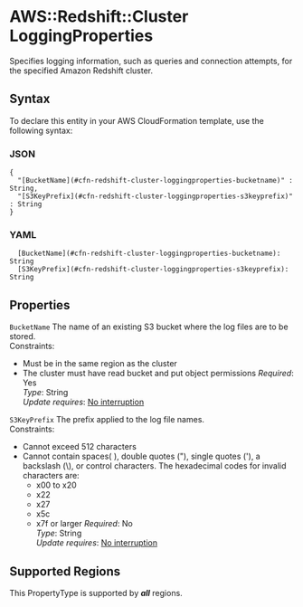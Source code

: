 # AWS::Redshift::Cluster LoggingProperties<a name="aws-properties-redshift-cluster-loggingproperties"></a>

Specifies logging information, such as queries and connection attempts, for the specified Amazon Redshift cluster\.

## Syntax<a name="aws-properties-redshift-cluster-loggingproperties-syntax"></a>

To declare this entity in your AWS CloudFormation template, use the following syntax:

### JSON<a name="aws-properties-redshift-cluster-loggingproperties-syntax.json"></a>

```
{
  "[BucketName](#cfn-redshift-cluster-loggingproperties-bucketname)" : String,
  "[S3KeyPrefix](#cfn-redshift-cluster-loggingproperties-s3keyprefix)" : String
}
```

### YAML<a name="aws-properties-redshift-cluster-loggingproperties-syntax.yaml"></a>

```
  [BucketName](#cfn-redshift-cluster-loggingproperties-bucketname): String
  [S3KeyPrefix](#cfn-redshift-cluster-loggingproperties-s3keyprefix): String
```

## Properties<a name="aws-properties-redshift-cluster-loggingproperties-properties"></a>

`BucketName`  <a name="cfn-redshift-cluster-loggingproperties-bucketname"></a>
The name of an existing S3 bucket where the log files are to be stored\.  
Constraints:  
+ Must be in the same region as the cluster
+ The cluster must have read bucket and put object permissions
*Required*: Yes  
*Type*: String  
*Update requires*: [No interruption](https://docs.aws.amazon.com/AWSCloudFormation/latest/UserGuide/using-cfn-updating-stacks-update-behaviors.html#update-no-interrupt)

`S3KeyPrefix`  <a name="cfn-redshift-cluster-loggingproperties-s3keyprefix"></a>
The prefix applied to the log file names\.  
Constraints:  
+ Cannot exceed 512 characters
+ Cannot contain spaces\( \), double quotes \("\), single quotes \('\), a backslash \(\\\), or control characters\. The hexadecimal codes for invalid characters are: 
  + x00 to x20
  + x22
  + x27
  + x5c
  + x7f or larger
*Required*: No  
*Type*: String  
*Update requires*: [No interruption](https://docs.aws.amazon.com/AWSCloudFormation/latest/UserGuide/using-cfn-updating-stacks-update-behaviors.html#update-no-interrupt)

## Supported Regions

This PropertyType is supported by ***all*** regions.